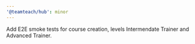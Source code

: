 ```yaml
---
'@teamteach/hub': minor
---
```


Add E2E smoke tests for course creation, levels Intermendate Trainer and Advanced Trainer.
